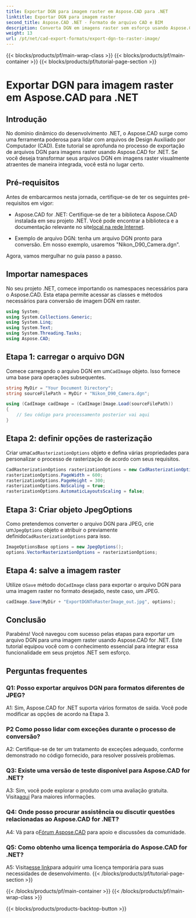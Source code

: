 ```yaml
---
title: Exportar DGN para imagem raster em Aspose.CAD para .NET
linktitle: Exportar DGN para imagem raster
second_title: Aspose.CAD .NET - Formato de arquivo CAD e BIM
description: Converta DGN em imagens raster sem esforço usando Aspose.CAD for .NET. Explore o guia passo a passo e libere o poder do .NET na manipulação de arquivos CAD.
weight: 13
url: /pt/net/cad-export-formats/export-dgn-to-raster-image/
---
```


{{< blocks/products/pf/main-wrap-class >}}
{{< blocks/products/pf/main-container >}}
{{< blocks/products/pf/tutorial-page-section >}}

# Exportar DGN para imagem raster em Aspose.CAD para .NET

## Introdução

No domínio dinâmico do desenvolvimento .NET, o Aspose.CAD surge como uma ferramenta poderosa para lidar com arquivos de Design Auxiliado por Computador (CAD). Este tutorial se aprofunda no processo de exportação de arquivos DGN para imagens raster usando Aspose.CAD for .NET. Se você deseja transformar seus arquivos DGN em imagens raster visualmente atraentes de maneira integrada, você está no lugar certo.

## Pré-requisitos

Antes de embarcarmos nesta jornada, certifique-se de ter os seguintes pré-requisitos em vigor:

-  Aspose.CAD for .NET: Certifique-se de ter a biblioteca Aspose.CAD instalada em seu projeto .NET. Você pode encontrar a biblioteca e a documentação relevante no site[local na rede Internet](https://reference.aspose.com/cad/net/).

- Exemplo de arquivo DGN: tenha um arquivo DGN pronto para conversão. Em nosso exemplo, usaremos "Nikon_D90_Camera.dgn".

Agora, vamos mergulhar no guia passo a passo.

## Importar namespaces

No seu projeto .NET, comece importando os namespaces necessários para o Aspose.CAD. Esta etapa permite acessar as classes e métodos necessários para conversão de imagem DGN em raster.

```csharp
using System;
using System.Collections.Generic;
using System.Linq;
using System.Text;
using System.Threading.Tasks;
using Aspose.CAD;
```

## Etapa 1: carregar o arquivo DGN

 Comece carregando o arquivo DGN em um`CadImage` objeto. Isso fornece uma base para operações subsequentes.

```csharp
string MyDir = "Your Document Directory";
string sourceFilePath = MyDir + "Nikon_D90_Camera.dgn";

using (CadImage cadImage = (CadImage)Image.Load(sourceFilePath))
{
    // Seu código para processamento posterior vai aqui
}
```

## Etapa 2: definir opções de rasterização

 Criar uma`CadRasterizationOptions` objeto e defina várias propriedades para personalizar o processo de rasterização de acordo com seus requisitos.

```csharp
CadRasterizationOptions rasterizationOptions = new CadRasterizationOptions();
rasterizationOptions.PageWidth = 600;
rasterizationOptions.PageHeight = 300;
rasterizationOptions.NoScaling = true;
rasterizationOptions.AutomaticLayoutsScaling = false;
```

## Etapa 3: Criar objeto JpegOptions

 Como pretendemos converter o arquivo DGN para JPEG, crie um`JpegOptions` objeto e atribuir o previamente definido`CadRasterizationOptions` para isso.

```csharp
ImageOptionsBase options = new JpegOptions();
options.VectorRasterizationOptions = rasterizationOptions;
```

## Etapa 4: salve a imagem raster

 Utilize o`Save` método do`CadImage` class para exportar o arquivo DGN para uma imagem raster no formato desejado, neste caso, um JPEG.

```csharp
cadImage.Save(MyDir + "ExportDGNToRasterImage_out.jpg", options);
```

## Conclusão

Parabéns! Você navegou com sucesso pelas etapas para exportar um arquivo DGN para uma imagem raster usando Aspose.CAD for .NET. Este tutorial equipou você com o conhecimento essencial para integrar essa funcionalidade em seus projetos .NET sem esforço.

## Perguntas frequentes

### Q1: Posso exportar arquivos DGN para formatos diferentes de JPEG?

A1: Sim, Aspose.CAD for .NET suporta vários formatos de saída. Você pode modificar as opções de acordo na Etapa 3.

### P2 Como posso lidar com exceções durante o processo de conversão?

A2: Certifique-se de ter um tratamento de exceções adequado, conforme demonstrado no código fornecido, para resolver possíveis problemas.

### Q3: Existe uma versão de teste disponível para Aspose.CAD for .NET?

 A3: Sim, você pode explorar o produto com uma avaliação gratuita. Visita[aqui](https://releases.aspose.com/) Para maiores informações.

### Q4: Onde posso procurar assistência ou discutir questões relacionadas ao Aspose.CAD for .NET?

 A4: Vá para o[Fórum Aspose.CAD](https://forum.aspose.com/c/cad/19) para apoio e discussões da comunidade.

### Q5: Como obtenho uma licença temporária do Aspose.CAD for .NET?

 A5: Visita[esse link](https://purchase.aspose.com/temporary-license/)para adquirir uma licença temporária para suas necessidades de desenvolvimento.
{{< /blocks/products/pf/tutorial-page-section >}}

{{< /blocks/products/pf/main-container >}}
{{< /blocks/products/pf/main-wrap-class >}}

{{< blocks/products/products-backtop-button >}}
